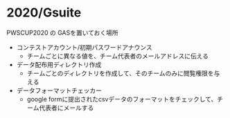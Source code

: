 2020/Gsuite
===
PWSCUP2020 の GASを置いておく場所
- コンテストアカウント/初期パスワードアナウンス
	- チームごとに異なる値を、チーム代表者のメールアドレスに伝える
- データ配布用ディレクトリ作成
	- チームごとのディレクトリを作成して、そのチームのみに閲覧権限を与える
- データフォーマットチェッカー
	- google formに提出されたcsvデータのフォーマットをチェックして、チーム代表者にメールする

